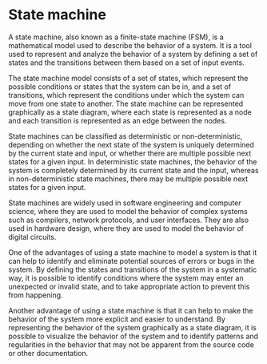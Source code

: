 # State machine

A state machine, also known as a finite-state machine (FSM), is a mathematical model used to describe the behavior of a system. It is a tool used to represent and analyze the behavior of a system by defining a set of states and the transitions between them based on a set of input events.

The state machine model consists of a set of states, which represent the possible conditions or states that the system can be in, and a set of transitions, which represent the conditions under which the system can move from one state to another. The state machine can be represented graphically as a state diagram, where each state is represented as a node and each transition is represented as an edge between the nodes.

State machines can be classified as deterministic or non-deterministic, depending on whether the next state of the system is uniquely determined by the current state and input, or whether there are multiple possible next states for a given input. In deterministic state machines, the behavior of the system is completely determined by its current state and the input, whereas in non-deterministic state machines, there may be multiple possible next states for a given input.

State machines are widely used in software engineering and computer science, where they are used to model the behavior of complex systems such as compilers, network protocols, and user interfaces. They are also used in hardware design, where they are used to model the behavior of digital circuits.

One of the advantages of using a state machine to model a system is that it can help to identify and eliminate potential sources of errors or bugs in the system. By defining the states and transitions of the system in a systematic way, it is possible to identify conditions where the system may enter an unexpected or invalid state, and to take appropriate action to prevent this from happening.

Another advantage of using a state machine is that it can help to make the behavior of the system more explicit and easier to understand. By representing the behavior of the system graphically as a state diagram, it is possible to visualize the behavior of the system and to identify patterns and regularities in the behavior that may not be apparent from the source code or other documentation.
